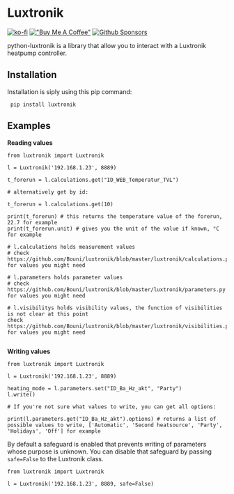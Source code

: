 # Luxtronik

[![ko-fi](https://ko-fi.com/img/githubbutton_sm.svg)](https://ko-fi.com/I3I364QTM)
[!["Buy Me A Coffee"](https://www.buymeacoffee.com/assets/img/custom_images/orange_img.png)](https://www.buymeacoffee.com/bouni)
[![Github Sponsors](https://img.shields.io/badge/-Sponsor-fafbfc?style=for-the-badge&logo=GitHub%20Sponsors)](https://github.com/sponsors/Bouni)

python-luxtronik is a library that allow you to interact with a Luxtronik heatpump controller.

## Installation

Installation is siply using this pip command:

` pip install luxtronik`

## Examples

**Reading values**

```
from luxtronik import Luxtronik

l = Luxtronik('192.168.1.23', 8889)

t_forerun = l.calculations.get("ID_WEB_Temperatur_TVL")

# alternatively get by id:

t_forerun = l.calculations.get(10)

print(t_forerun) # this returns the temperature value of the forerun, 22.7 for example
print(t_forerun.unit) # gives you the unit of the value if known, °C for example

# l.calculations holds measurement values
# check https://github.com/Bouni/luxtronik/blob/master/luxtronik/calculations.py for values you might need

# l.parameters holds parameter values
# check https://github.com/Bouni/luxtronik/blob/master/luxtronik/parameters.py for values you might need

# l.visibilitys holds visibility values, the function of visibilities is not clear at this point
check https://github.com/Bouni/luxtronik/blob/master/luxtronik/visibilities.py for values you might need


```

**Writing values**

```
from luxtronik import Luxtronik

l = Luxtronik('192.168.1.23', 8889)

heating_mode = l.parameters.set("ID_Ba_Hz_akt", "Party")
l.write()

# If you're not sure what values to write, you can get all options:

print(l.parameters.get("ID_Ba_Hz_akt").options) # returns a list of possible values to write, ['Automatic', 'Second heatsource', 'Party', 'Holidays', 'Off'] for example

```

By default a safeguard is enabled that prevents writing of parameters whose purpose is unknown.
You can disable that safeguard by passing `safe=False` to the Luxtronik class.

```
from luxtronik import Luxtronik

l = Luxtronik('192.168.1.23', 8889, safe=False)

```
